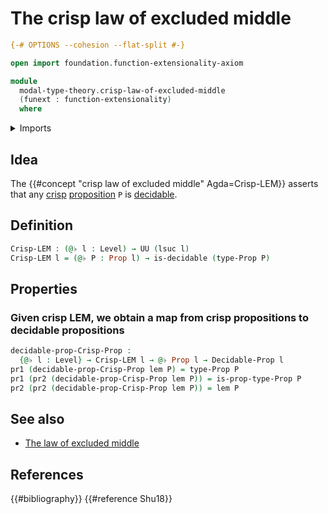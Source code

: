 # The crisp law of excluded middle

```agda
{-# OPTIONS --cohesion --flat-split #-}

open import foundation.function-extensionality-axiom

module
  modal-type-theory.crisp-law-of-excluded-middle
  (funext : function-extensionality)
  where
```

<details><summary>Imports</summary>

```agda
open import foundation.decidable-types funext
open import foundation.dependent-pair-types
open import foundation.universe-levels

open import foundation-core.decidable-propositions funext
open import foundation-core.propositions
```

</details>

## Idea

The {{#concept "crisp law of excluded middle" Agda=Crisp-LEM}} asserts that any
[crisp](modal-type-theory.crisp-types.md)
[proposition](foundation-core.propositions.md) `P` is
[decidable](foundation.decidable-types.md).

## Definition

```agda
Crisp-LEM : (@♭ l : Level) → UU (lsuc l)
Crisp-LEM l = (@♭ P : Prop l) → is-decidable (type-Prop P)
```

## Properties

### Given crisp LEM, we obtain a map from crisp propositions to decidable propositions

```agda
decidable-prop-Crisp-Prop :
  {@♭ l : Level} → Crisp-LEM l → @♭ Prop l → Decidable-Prop l
pr1 (decidable-prop-Crisp-Prop lem P) = type-Prop P
pr1 (pr2 (decidable-prop-Crisp-Prop lem P)) = is-prop-type-Prop P
pr2 (pr2 (decidable-prop-Crisp-Prop lem P)) = lem P
```

## See also

- [The law of excluded middle](foundation.law-of-excluded-middle.md)

## References

{{#bibliography}} {{#reference Shu18}}

